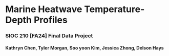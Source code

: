 # Marine Heatwave Temperature-Depth Profiles
### SIOC 210 [FA24] Final Data Project

#### Kathryn Chen, Tyler Morgan, Soo yoon Kim, Jessica Zhong, Delson Hays
